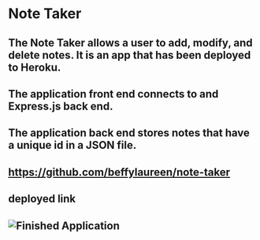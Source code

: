 # Note Taker

## The Note Taker allows a user to add, modify, and delete notes.  It is an app that has been deployed to Heroku.  

## The application front end connects to and Express.js back end.

## The application back end stores notes that have a unique id in a JSON file.

## https://github.com/beffylaureen/note-taker

## deployed link

## <img src="./" alt = "Finished Application"/>